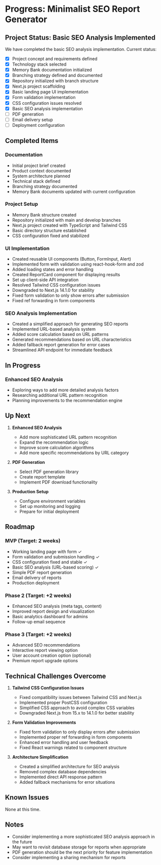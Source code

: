 # Progress: Minimalist SEO Report Generator

## Project Status: Basic SEO Analysis Implemented

We have completed the basic SEO analysis implementation. Current status:

- [x] Project concept and requirements defined
- [x] Technology stack selected
- [x] Memory Bank documentation initialized
- [x] Branching strategy defined and documented
- [x] Repository initialized with branch structure
- [x] Next.js project scaffolding
- [x] Basic landing page UI implementation
- [x] Form validation implementation
- [x] CSS configuration issues resolved
- [x] Basic SEO analysis implementation
- [ ] PDF generation
- [ ] Email delivery setup
- [ ] Deployment configuration

## Completed Items

### Documentation
- Initial project brief created
- Product context documented
- System architecture planned
- Technical stack defined
- Branching strategy documented
- Memory Bank documents updated with current configuration

### Project Setup
- Memory Bank structure created
- Repository initialized with main and develop branches
- Next.js project created with TypeScript and Tailwind CSS
- Basic directory structure established
- CSS configuration fixed and stabilized

### UI Implementation
- Created reusable UI components (Button, FormInput, Alert)
- Implemented form with validation using react-hook-form and zod
- Added loading states and error handling
- Created ReportCard component for displaying results
- Set up client-side API integration
- Resolved Tailwind CSS configuration issues
- Downgraded to Next.js 14.1.0 for stability
- Fixed form validation to only show errors after submission
- Fixed ref forwarding in form components

### SEO Analysis Implementation
- Created a simplified approach for generating SEO reports
- Implemented URL-based analysis system
- Added score calculation based on URL patterns
- Generated recommendations based on URL characteristics
- Added fallback report generation for error cases
- Streamlined API endpoint for immediate feedback

## In Progress

### Enhanced SEO Analysis
- Exploring ways to add more detailed analysis factors
- Researching additional URL pattern recognition
- Planning improvements to the recommendation engine

## Up Next

1. **Enhanced SEO Analysis**
   - Add more sophisticated URL pattern recognition
   - Expand the recommendation logic
   - Improve score calculation algorithms
   - Add more specific recommendations by URL category

2. **PDF Generation**
   - Select PDF generation library
   - Create report template
   - Implement PDF download functionality

3. **Production Setup**
   - Configure environment variables
   - Set up monitoring and logging
   - Prepare for initial deployment

## Roadmap

### MVP (Target: 2 weeks)
- Working landing page with form ✓
- Form validation and submission handling ✓
- CSS configuration fixed and stable ✓
- Basic SEO analysis (URL-based scoring) ✓
- Simple PDF report generation
- Email delivery of reports
- Production deployment

### Phase 2 (Target: +2 weeks)
- Enhanced SEO analysis (meta tags, content)
- Improved report design and visualization
- Basic analytics dashboard for admins
- Follow-up email sequence

### Phase 3 (Target: +2 weeks)
- Advanced SEO recommendations
- Interactive report viewing option
- User account creation option (optional)
- Premium report upgrade options

## Technical Challenges Overcome

1. **Tailwind CSS Configuration Issues**
   - Fixed compatibility issues between Tailwind CSS and Next.js
   - Implemented proper PostCSS configuration
   - Simplified CSS approach to avoid complex CSS variables
   - Downgraded Next.js from 15.x to 14.1.0 for better stability

2. **Form Validation Improvements**
   - Fixed form validation to only display errors after submission
   - Implemented proper ref forwarding in form components
   - Enhanced error handling and user feedback
   - Fixed React warnings related to component structure

3. **Architecture Simplification**
   - Created a simplified architecture for SEO analysis
   - Removed complex database dependencies
   - Implemented direct API response pattern
   - Added fallback mechanisms for error situations

## Known Issues

None at this time.

## Notes

- Consider implementing a more sophisticated SEO analysis approach in the future
- May want to revisit database storage for reports when appropriate
- PDF generation should be the next priority for feature implementation
- Consider implementing a sharing mechanism for reports 